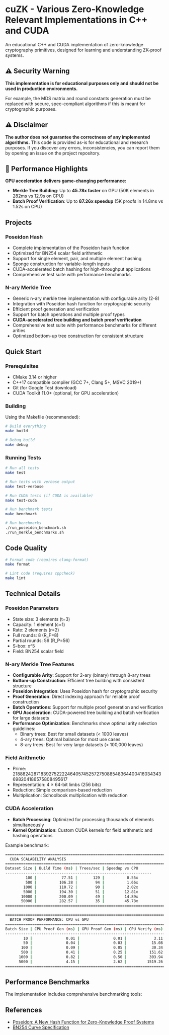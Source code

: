 # cuZK - Various Zero-Knowledge Relevant Implementations in C++ and CUDA

An educational C++ and CUDA implementation of zero-knowledge cryptography primitives, designed for learning and understanding ZK-proof systems.

## ⚠️ Security Warning

**This implementation is for educational purposes only and should not be used in production environments.**

For example, the MDS matrix and round constants generation must be replaced with secure, spec-compliant algorithms if this is meant for cryptographic purposes.

## ⚠️ Disclaimer

**The author does not guarantee the correctness of any implemented algorithms.** This code is provided as-is for educational and research purposes. If you discover any errors, inconsistencies, you can report them by opening an issue on the project repository.

## 🚀 Performance Highlights

**GPU acceleration delivers game-changing performance:**
- **Merkle Tree Building**: Up to **45.78x faster** on GPU (50K elements in 282ms vs 12.9s on CPU)
- **Batch Proof Verification**: Up to **87.26x speedup** (5K proofs in 14.8ms vs 1.52s on CPU)

## Projects

### Poseidon Hash
- Complete implementation of the Poseidon hash function
- Optimized for BN254 scalar field arithmetic
- Support for single element, pair, and multiple element hashing
- Sponge construction for variable-length inputs
- CUDA-accelerated batch hashing for high-throughput applications
- Comprehensive test suite with performance benchmarks

### N-ary Merkle Tree
- Generic n-ary merkle tree implementation with configurable arity (2-8)
- Integration with Poseidon hash function for cryptographic security
- Efficient proof generation and verification
- Support for batch operations and multiple proof types
- **CUDA-accelerated tree building and batch proof verification**
- Comprehensive test suite with performance benchmarks for different arities
- Optimized bottom-up tree construction for consistent structure

## Quick Start

### Prerequisites
- CMake 3.14 or higher
- C++17 compatible compiler (GCC 7+, Clang 5+, MSVC 2019+)
- Git (for Google Test download)
- CUDA Toolkit 11.0+ (optional, for GPU acceleration)

### Building

Using the Makefile (recommended):
```bash
# Build everything
make build

# Debug build
make debug
```

### Running Tests

```bash
# Run all tests
make test

# Run tests with verbose output
make test-verbose

# Run CUDA tests (if CUDA is available)
make test-cuda

# Run benchmark tests
make benchmark

# Run benchmarks
./run_poseidon_benchmark.sh
./run_merkle_benchmarks.sh
```


## Code Quality

```bash
# Format code (requires clang-format)
make format

# Lint code (requires cppcheck)
make lint
```

## Technical Details

### Poseidon Parameters
- State size: 3 elements (t=3)
- Capacity: 1 element (c=1)
- Rate: 2 elements (r=2)
- Full rounds: 8 (R_F=8)
- Partial rounds: 56 (R_P=56)
- S-box: x^5
- Field: BN254 scalar field

### N-ary Merkle Tree Features
- **Configurable Arity**: Support for 2-ary (binary) through 8-ary trees
- **Bottom-up Construction**: Efficient tree building with consistent structure
- **Poseidon Integration**: Uses Poseidon hash for cryptographic security
- **Proof Generation**: Direct indexing approach for reliable proof construction
- **Batch Operations**: Support for multiple proof generation and verification
- **GPU Acceleration**: CUDA-powered tree building and batch verification for large datasets
- **Performance Optimization**: Benchmarks show optimal arity selection guidelines:
  - Binary trees: Best for small datasets (< 1000 leaves)
  - 4-ary trees: Optimal balance for most use cases
  - 8-ary trees: Best for very large datasets (> 100,000 leaves)

### Field Arithmetic
- Prime: 21888242871839275222246405745257275088548364400416034343698204186575808495617
- Representation: 4 × 64-bit limbs (256 bits)
- Reduction: Simple comparison-based reduction
- Multiplication: Schoolbook multiplication with reduction

### CUDA Acceleration
- **Batch Processing**: Optimized for processing thousands of elements simultaneously
- **Kernel Optimization**: Custom CUDA kernels for field arithmetic and hashing operations

Example benchmark:
```bash
====================================================================================================
  CUDA SCALABILITY ANALYSIS
====================================================================================================
Dataset Size | Build Time (ms) | Trees/sec | Speedup vs CPU
-----------------------------------------------------------------
         100 |           77.51 |       129 |          0.55x
         500 |          106.28 |        94 |          1.66x
        1000 |          110.72 |        90 |          2.02x
        5000 |          194.30 |        51 |         12.81x
       10000 |          200.09 |        49 |         14.89x
       50000 |          282.57 |        35 |         45.78x
====================================================================================================

====================================================================================================
  BATCH PROOF PERFORMANCE: CPU vs GPU
====================================================================================================
Batch Size | CPU Proof Gen (ms) | GPU Proof Gen (ms) | CPU Verify (ms) | GPU Verify (ms) | Speedup
----------------------------------------------------------------------------------------------------
        10 |               0.01 |               0.01 |            3.11 |            3.00 |    1.04x
        50 |               0.04 |               0.03 |           15.08 |            8.06 |    1.87x
       100 |               0.09 |               0.05 |           30.34 |            8.17 |    3.70x
       500 |               0.41 |               0.25 |          151.62 |           11.60 |   12.82x
      1000 |               0.82 |               0.50 |          303.94 |           12.05 |   24.29x
      5000 |               4.15 |               2.62 |         1519.26 |           14.84 |   87.26x
====================================================================================================
```

## Performance Benchmarks

The implementation includes comprehensive benchmarking tools:


## References
- [Poseidon: A New Hash Function for Zero-Knowledge Proof Systems](https://eprint.iacr.org/2019/458.pdf)
- [BN254 Curve Specification](https://hackmd.io/@jpw/bn254)
